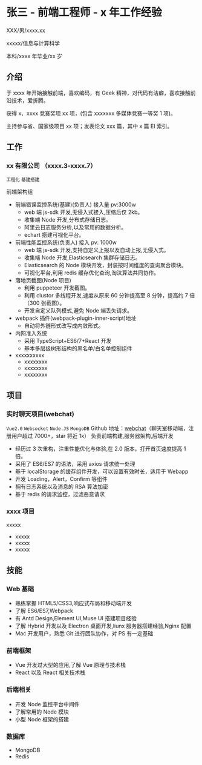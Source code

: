 # 张三 - 前端工程师 - x 年工作经验

XXX/男/xxxx.xx

xxxxx/信息与计算科学

本科/xxxx 年毕业/xx 岁

## 介绍

于 xxxx 年开始接触前端，喜欢编码，有 Geek 精神，对代码有洁癖，喜欢接触前沿技术，爱折腾。

获得 x、xxxx 竞赛奖项 xx 项，(包含 xxxxxxx 多媒体竞赛一等奖 1 项)。

主持参与省、国家级项目 xx 项；发表论文 xxx 篇，其中 x 篇 EI 索引。

## 工作

### xx 有限公司 （xxxx.3-xxxx.7）

`工程化` `基建搭建`

前端架构组

- 前端错误监控系统(基建)(负责人) 接入量 pv:3000w
  - web 端 js-sdk 开发,无侵入式接入,压缩后仅 2kb。
  - 收集端 Node 开发,分布式存储日志。
  - 阿里云日志服务分析,以及常用的数据分析。
  - echart 搭建可视化平台。
- 前端性能监控系统(负责人) 接入 pv: 1000w
  - web 端 js-sdk 开发,支持自定义上报以及自动上报,无侵入式。
  - 收集端 Node 开发,Elasticsearch 集群存储日志。
  - Elasticsearch 的 Node 模块开发，封装按时间维度的查询聚合模块。
  - 可视化平台,利用 redis 缓存优化查询,淘汰算法共同协作。
- 落地页截图(Node 项目)
  - 利用 puppeteer 开发截图。
  - 利用 clustor 多线程开发,速度从原来 60 分钟提高至 8 分钟，提高约 7 倍（300 张截图）。
  - 开发自定义队列模式,避免 Node 端丢失请求。
- webpack 插件(webpack-plugin-inner-script)地址
  - 自动将外链形式改写成内敛形式。
- 内网准入系统
  - 采用 TypeScript+ES6/7+React 开发
  - 基本多层级树形结构的黑名单/白名单控制组件
- xxxxxxxxxx
  - xxxxxxxx
  - xxxxxxxx
  - xxxxxxxx

## 项目

### 实时聊天项目(webchat)

`Vue2.0` `Websocket` `Node.JS` `MongoDB`
Github 地址：[webchat](https://github.com/)（聊天室移动端，注册用户超过 7000+，star 将近 1k）
负责前端构建,服务器架构,后端开发

- 经历过 3 次重构，注重性能优化与体验,在 2.0 版本，打开首页速度提高 1 倍。
- 采用了 ES6/ES7 的语法，采用 axios 请求统一处理
- 基于 localStorage 的缓存组件开发，可以设置有效时长，适用于 Webapp
- 开发 Loading，Alert，Confirm 等组件
- 拥有日志系统以及消息的 RSA 算法加密
- 基于 redis 的请求监控，过滤恶意请求

### xxxx 项目

xxxxx

- xxxxx
- xxxxx
- xxxxx

## 技能

### Web 基础

- 熟练掌握 HTML5/CSS3,响应式布局和移动端开发
- 了解 ES6/ES7,Webpack
- 有 Antd Design,Element UI,Muse UI 搭建项目经验
- 了解 Hybrid 开发以及 Electron 桌面开发,liunx 服务器搭建经验,Nginx 配置
- Mac 开发用户，熟悉 Git 进行团队协作，对 PS 有一定基础

### 前端框架

- Vue 开发过大型的应用,了解 Vue 原理与技术栈
- React 以及 React 相关技术栈

### 后端相关

- 开发 Node 监控平台中间件
- 了解常用的 Node 模块
- 小型 Node 框架的搭建

### 数据库

- MongoDB
- Redis
